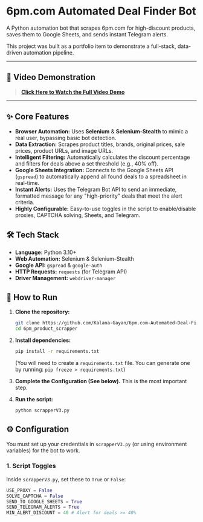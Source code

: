 
# 6pm.com Automated Deal Finder Bot

A Python automation bot that scrapes 6pm.com for high-discount products, saves them to Google Sheets, and sends instant Telegram alerts.

This project was built as a portfolio item to demonstrate a full-stack, data-driven automation pipeline.

---

## 🎥 Video Demonstration


> **[Click Here to Watch the Full Video Demo](https://youtu.be/A4aOutYn8Ac)**

---

## ✨ Core Features

* **Browser Automation:** Uses **Selenium** & **Selenium-Stealth** to mimic a real user, bypassing basic bot detection.
* **Data Extraction:** Scrapes product titles, brands, original prices, sale prices, product URLs, and image URLs.
* **Intelligent Filtering:** Automatically calculates the discount percentage and filters for deals above a set threshold (e.g., 40% off).
* **Google Sheets Integration:** Connects to the Google Sheets API (`gspread`) to automatically append all found deals to a spreadsheet in real-time.
* **Instant Alerts:** Uses the Telegram Bot API to send an immediate, formatted message for any "high-priority" deals that meet the alert criteria.
* **Highly Configurable:** Easy-to-use toggles in the script to enable/disable proxies, CAPTCHA solving, Sheets, and Telegram.

## 🛠️ Tech Stack

* **Language:** Python 3.10+
* **Web Automation:** Selenium & Selenium-Stealth
* **Google API:** `gspread` & `google-auth`
* **HTTP Requests:** `requests` (for Telegram API)
* **Driver Management:** `webdriver-manager`

## 🚀 How to Run

1.  **Clone the repository:**
    ```bash
    git clone https://github.com/Kalana-Gayan/6pm.com-Automated-Deal-Finder-Bot.git
    cd 6pm_product_scrapper
    ```

2.  **Install dependencies:**
    ```bash
    pip install -r requirements.txt
    ```
    (You will need to create a `requirements.txt` file. You can generate one by running: `pip freeze > requirements.txt`)

3.  **Complete the Configuration (See below).** This is the most important step.

4.  **Run the script:**
    ```bash
    python scrapperV3.py
    ```

## ⚙️ Configuration

You must set up your credentials in `scrapperV3.py` (or using environment variables) for the bot to work.

### 1. Script Toggles

Inside `scrapperV3.py`, set these to `True` or `False`:

```python
USE_PROXY = False
SOLVE_CAPTCHA = False
SEND_TO_GOOGLE_SHEETS = True
SEND_TELEGRAM_ALERTS = True
MIN_ALERT_DISCOUNT = 40 # Alert for deals >= 40%
```
